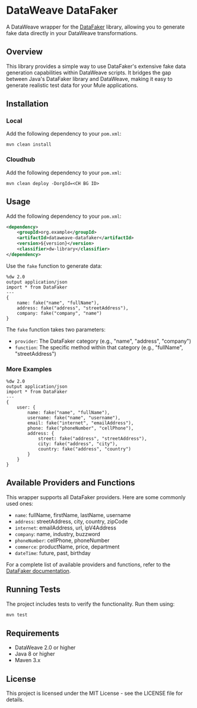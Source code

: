 # DataWeave DataFaker

A DataWeave wrapper for the [DataFaker](https://www.datafaker.net/) library, allowing you to generate fake data directly in your DataWeave transformations.

## Overview

This library provides a simple way to use DataFaker's extensive fake data generation capabilities within DataWeave scripts. It bridges the gap between Java's DataFaker library and DataWeave, making it easy to generate realistic test data for your Mule applications.

## Installation
### Local

Add the following dependency to your `pom.xml`:

```shell
mvn clean install
```

### Cloudhub

Add the following dependency to your `pom.xml`:

```shell
mvn clean deploy -DorgId=<CH BG ID>
```

## Usage

Add the following dependency to your `pom.xml`:

```xml
<dependency>
    <groupId>org.example</groupId>
    <artifactId>dataweave-datafaker</artifactId>
    <version>${version}</version>
    <classifier>dw-library</classifier>
</dependency>

```

Use the `fake` function to generate data:

```dataweave
%dw 2.0
output application/json
import * from DataFaker
---
{
    name: fake("name", "fullName"),
    address: fake("address", "streetAddress"),
    company: fake("company", "name")
}
```

The `fake` function takes two parameters:
- `provider`: The DataFaker category (e.g., "name", "address", "company")
- `function`: The specific method within that category (e.g., "fullName", "streetAddress")

### More Examples

```dataweave
%dw 2.0
output application/json
import * from DataFaker
---
{
    user: {
        name: fake("name", "fullName"),
        username: fake("name", "username"),
        email: fake("internet", "emailAddress"),
        phone: fake("phoneNumber", "cellPhone"),
        address: {
            street: fake("address", "streetAddress"),
            city: fake("address", "city"),
            country: fake("address", "country")
        }
    }
}
```

## Available Providers and Functions

This wrapper supports all DataFaker providers. Here are some commonly used ones:

- `name`: fullName, firstName, lastName, username
- `address`: streetAddress, city, country, zipCode
- `internet`: emailAddress, url, ipV4Address
- `company`: name, industry, buzzword
- `phoneNumber`: cellPhone, phoneNumber
- `commerce`: productName, price, department
- `dateTime`: future, past, birthday

For a complete list of available providers and functions, refer to the [DataFaker documentation](https://www.datafaker.net/documentation/providers/).

## Running Tests

The project includes tests to verify the functionality. Run them using:

```bash
mvn test
```

## Requirements

- DataWeave 2.0 or higher
- Java 8 or higher
- Maven 3.x

## License

This project is licensed under the MIT License - see the LICENSE file for details.